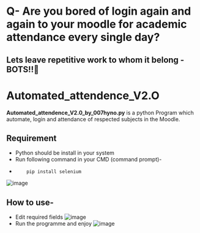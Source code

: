 # Q- Are you bored of login again and again to your moodle for academic attendance every single day?
## Lets leave repetitive work to whom it belong - BOTS!!🤖
# Automated_attendence_V2.O
<b>Automated_attendence_V2.0_by_007hyno.py</b> is a python Program which automate, login and attendance of respected subjects in the Moodle.
## Requirement
- Python should be install in your system
- Run following command in your CMD (command prompt)-
-         pip install selenium 
 ![image](https://user-images.githubusercontent.com/68294675/149729109-0c042805-2fe0-475e-acdf-6c403379c324.png)

## How to use-
- Edit required fields
 ![image](https://user-images.githubusercontent.com/68294675/149728714-e8bfdf7c-a642-466f-a71a-0aa0522f1847.png)
- Run the programme and enjoy
 ![image](https://user-images.githubusercontent.com/68294675/149729484-83c0e38e-0168-4e7f-afbe-13597a9e04ed.png)


